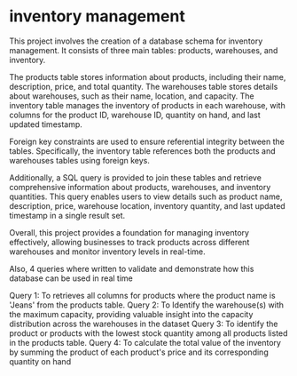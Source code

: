 # inventory management
This project involves the creation of a database schema for inventory management. It consists of three main tables: products, warehouses, and inventory.

The products table stores information about products, including their name, description, price, and total quantity. The warehouses table stores details about warehouses, such as their name, location, and capacity. The inventory table manages the inventory of products in each warehouse, with columns for the product ID, warehouse ID, quantity on hand, and last updated timestamp.

Foreign key constraints are used to ensure referential integrity between the tables. Specifically, the inventory table references both the products and warehouses tables using foreign keys.

Additionally, a SQL query is provided to join these tables and retrieve comprehensive information about products, warehouses, and inventory quantities. This query enables users to view details such as product name, description, price, warehouse location, inventory quantity, and last updated timestamp in a single result set.

Overall, this project provides a foundation for managing inventory effectively, allowing businesses to track products across different warehouses and monitor inventory levels in real-time.

Also, 4 queries where written to validate and demonstrate how this database can be used in real time

Query 1: To retrieves all columns for products where the product name is 'Jeans' from the products table. 
Query 2: To Identify the warehouse(s) with the maximum capacity, providing valuable insight into the capacity distribution across the warehouses in the dataset
Query 3: To identify the product or products with the lowest stock quantity among all products listed in the products table.
Query 4: To calculate the total value of the inventory by summing the product of each product's price and its corresponding quantity on hand
